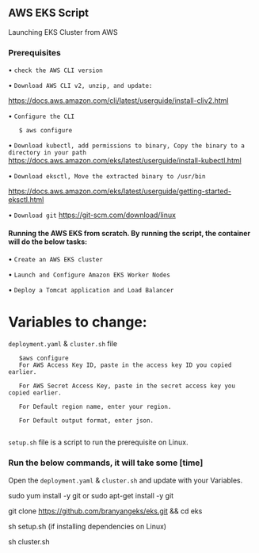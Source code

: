 ## AWS EKS Script
Launching EKS Cluster from AWS


### Prerequisites

   • `check the AWS CLI version`
   
   • `Download AWS CLI v2, unzip, and update: `
   
 https://docs.aws.amazon.com/cli/latest/userguide/install-cliv2.html
 
   • `Configure the CLI`
   
   ```   $ aws configure```
   
   • `Download kubectl, add permissions to binary, Copy the binary to a directory in your path`
https://docs.aws.amazon.com/eks/latest/userguide/install-kubectl.html
   
   • `Download eksctl, Move the extracted binary to /usr/bin`
   
https://docs.aws.amazon.com/eks/latest/userguide/getting-started-eksctl.html

   • `Download git`
https://git-scm.com/download/linux

#### Running the AWS EKS from scratch. By running the script, the container will do the below tasks:

   • `Create an AWS EKS cluster`

   • `Launch and Configure Amazon EKS Worker Nodes`
   
   • `Deploy a Tomcat application and Load Balancer`



# Variables to change:

`deployment.yaml` & `cluster.sh` file 

```
   $aws configure
   For AWS Access Key ID, paste in the access key ID you copied earlier.
   
   For AWS Secret Access Key, paste in the secret access key you copied earlier.
   
   For Default region name, enter your region.
   
   For Default output format, enter json.


```

`setup.sh` file is a script to run the prerequisite on Linux.



### Run the below commands, it will take some [time]

Open the `deployment.yaml` & `cluster.sh` and update with your Variables.

 sudo yum install -y git or sudo apt-get install -y git

 git clone https://github.com/branyangeks/eks.git && cd eks

 sh setup.sh (if installing dependencies on Linux)
 
 sh cluster.sh

